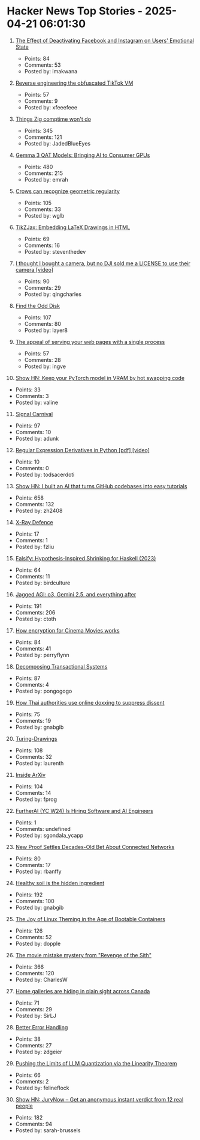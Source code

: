 # Hacker News Top Stories - 2025-04-21 06:01:30

1. [The Effect of Deactivating Facebook and Instagram on Users' Emotional State](https://www.nber.org/papers/w33697)
   - Points: 84
   - Comments: 53
   - Posted by: imakwana

2. [Reverse engineering the obfuscated TikTok VM](https://github.com/LukasOgunfeitimi/TikTok-ReverseEngineering)
   - Points: 57
   - Comments: 9
   - Posted by: xfeeefeee

3. [Things Zig comptime won't do](https://matklad.github.io/2025/04/19/things-zig-comptime-wont-do.html)
   - Points: 345
   - Comments: 121
   - Posted by: JadedBlueEyes

4. [Gemma 3 QAT Models: Bringing AI to Consumer GPUs](https://developers.googleblog.com/en/gemma-3-quantized-aware-trained-state-of-the-art-ai-to-consumer-gpus/)
   - Points: 480
   - Comments: 215
   - Posted by: emrah

5. [Crows can recognize geometric regularity](https://phys.org/news/2025-04-crows-geometric-regularity.html)
   - Points: 105
   - Comments: 33
   - Posted by: wglb

6. [TikZJax: Embedding LaTeX Drawings in HTML](https://tikzjax.com/)
   - Points: 69
   - Comments: 16
   - Posted by: steventhedev

7. [I thought I bought a camera, but no DJI sold me a LICENSE to use their camera [video]](https://www.youtube.com/watch?v=aUOnQ_boqCw)
   - Points: 90
   - Comments: 29
   - Posted by: qingcharles

8. [Find the Odd Disk](https://colors2.alessandroroussel.com/)
   - Points: 107
   - Comments: 80
   - Posted by: layer8

9. [The appeal of serving your web pages with a single process](https://utcc.utoronto.ca/~cks/space/blog/web/SingleProcessServingAppeal)
   - Points: 57
   - Comments: 28
   - Posted by: ingve

10. [Show HN: Keep your PyTorch model in VRAM by hot swapping code](https://github.com/valine/training-hot-swap/)
   - Points: 33
   - Comments: 3
   - Posted by: valine

11. [Signal Carnival](https://www.quiss.org/signal_carnival/)
   - Points: 97
   - Comments: 10
   - Posted by: adunk

12. [Regular Expression Derivatives in Python [pdf] [video]](https://archive.fosdem.org/2018/schedule/event/python_regex_derivatives/attachments/slides/2363/export/events/attachments/python_regex_derivatives/slides/2363/fosdem2018.pdf)
   - Points: 10
   - Comments: 0
   - Posted by: todsacerdoti

13. [Show HN: I built an AI that turns GitHub codebases into easy tutorials](https://github.com/The-Pocket/Tutorial-Codebase-Knowledge)
   - Points: 658
   - Comments: 132
   - Posted by: zh2408

14. [X-Ray Defence](https://lichess.org/@/Mcie/blog/x-ray-defence-hidden-resource-sudden-lifeline/HERaZrZg)
   - Points: 17
   - Comments: 1
   - Posted by: fzliu

15. [Falsify: Hypothesis-Inspired Shrinking for Haskell (2023)](https://www.well-typed.com/blog/2023/04/falsify/)
   - Points: 64
   - Comments: 11
   - Posted by: birdculture

16. [Jagged AGI: o3, Gemini 2.5, and everything after](https://www.oneusefulthing.org/p/on-jagged-agi-o3-gemini-25-and-everything)
   - Points: 191
   - Comments: 206
   - Posted by: ctoth

17. [How encryption for Cinema Movies works](https://serverless.industries/2024/05/31/digital-cinema.en.html)
   - Points: 84
   - Comments: 41
   - Posted by: perryflynn

18. [Decomposing Transactional Systems](https://transactional.blog/blog/2025-decomposing-transactional-systems)
   - Points: 87
   - Comments: 4
   - Posted by: pongogogo

19. [How Thai authorities use online doxxing to suppress dissent](https://citizenlab.ca/2025/04/how-thai-authorities-use-online-doxxing-to-suppress-dissent/)
   - Points: 75
   - Comments: 19
   - Posted by: gnabgib

20. [Turing-Drawings](https://github.com/maximecb/Turing-Drawings)
   - Points: 108
   - Comments: 32
   - Posted by: laurenth

21. [Inside ArXiv](https://www.wired.com/story/inside-arxiv-most-transformative-code-science/)
   - Points: 104
   - Comments: 14
   - Posted by: fprog

22. [FurtherAI (YC W24) Is Hiring Software and AI Engineers](https://www.ycombinator.com/companies/furtherai/jobs)
   - Points: 1
   - Comments: undefined
   - Posted by: sgondala_ycapp

23. [New Proof Settles Decades-Old Bet About Connected Networks](https://www.quantamagazine.org/new-proof-settles-decades-old-bet-about-connected-networks-20250418/)
   - Points: 80
   - Comments: 17
   - Posted by: rbanffy

24. [Healthy soil is the hidden ingredient](https://www.nature.com/articles/d41586-025-01026-x)
   - Points: 192
   - Comments: 100
   - Posted by: gnabgib

25. [The Joy of Linux Theming in the Age of Bootable Containers](https://blues.win/posts/joy-of-linux-theming/)
   - Points: 126
   - Comments: 52
   - Posted by: dopple

26. [The movie mistake mystery from "Revenge of the Sith"](https://fxrant.blogspot.com/2025/04/the-movie-mistake-mystery-from-revenge.html)
   - Points: 366
   - Comments: 120
   - Posted by: CharlesW

27. [Home galleries are hiding in plain sight across Canada](https://www.cbc.ca/arts/home-galleries-are-hiding-in-plain-sight-across-canada-1.7503886)
   - Points: 71
   - Comments: 29
   - Posted by: SirLJ

28. [Better Error Handling](https://meowbark.dev/Better-error-handling)
   - Points: 38
   - Comments: 27
   - Posted by: zdgeier

29. [Pushing the Limits of LLM Quantization via the Linearity Theorem](https://arxiv.org/abs/2411.17525)
   - Points: 66
   - Comments: 2
   - Posted by: felineflock

30. [Show HN: JuryNow – Get an anonymous instant verdict from 12 real people](https://jurynow.app/)
   - Points: 182
   - Comments: 94
   - Posted by: sarah-brussels

